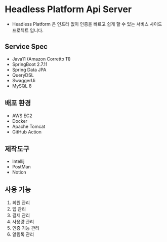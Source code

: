 # Headless Platform Api Server

- Headless Platform 은 인프라 없이 인증을 빠르고 쉽게 할 수 있는 서비스 사이드 프로젝트 입니다.

## Service Spec
- Java11 (Amazon Corretto 11)
- SpringBoot 2.7.11
- Spring Data JPA
- QueryDSL
- SwaggerUi
- MySQL 8

## 배포 환경
- AWS EC2
- Docker
- Apache Tomcat
- GitHub Action

## 제작도구
- Intellij
- PostMan
- Notion

## 사용 기능
1. 회원 관리
2. 앱 관리
3. 결제 관리
4. 사용량 관리
5. 인증 기능 관리
6. 알림톡 관리